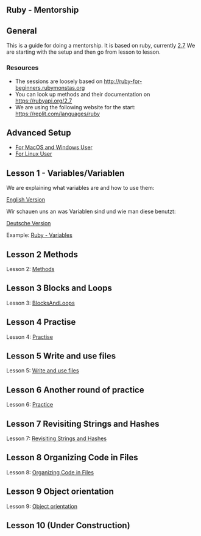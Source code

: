 ## Ruby - Mentorship

## General

This is a guide for doing a mentorship. It is based on ruby, currently [2.7](https://rubyapi.org/2.7)
We are starting with the setup and then go from lesson to lesson.

### Resources

* The sessions are loosely based on http://ruby-for-beginners.rubymonstas.org
* You can look up methods and their documentation on https://rubyapi.org/2.7
* We are using the following website for the start: https://replit.com/languages/ruby

## Advanced Setup

- [For MacOS and Windows User](/lessons/setup.md#for-macos-and-windows-user)
- [For Linux User](/lessons/setup.md#for-linux-user)

## Lesson 1 - Variables/Variablen

We are explaining what variables are and how to use them:

[English Version](/lessons/1-variables.md#english)

Wir schauen uns an was Variablen sind und wie man diese benutzt:

[Deutsche Version](/lessons/1-variables.md#german)

Example: [Ruby - Variables](/lessons/examples/1_variables.rb)

## Lesson 2 Methods

Lesson 2: [Methods](/lessons/2-methods.md)

## Lesson 3 Blocks and Loops

Lesson 3: [BlocksAndLoops](/lessons/3-blocks-and-loops.md)

## Lesson 4 Practise

Lesson 4: [Practise](/lessons/4-practise.md)

## Lesson 5 Write and use files

Lesson 5: [Write and use files](lessons/5-write-and-use-files.md)

## Lesson 6 Another round of practice

Lesson 6: [Practice](lessons/6-practice.md)

## Lesson 7 Revisiting Strings and Hashes

Lesson 7: [Revisiting Strings and Hashes](lessons/7-revisiting-strings-and-hashes.md)

## Lesson 8 Organizing Code in Files

Lesson 8: [Organizing Code in Files](lessons/8-organizing-code-in-files.md)

## Lesson 9 Object orientation

Lesson 9: [Object orientation](lessons/9-object-orientation.md)

## Lesson 10 (Under Construction)
